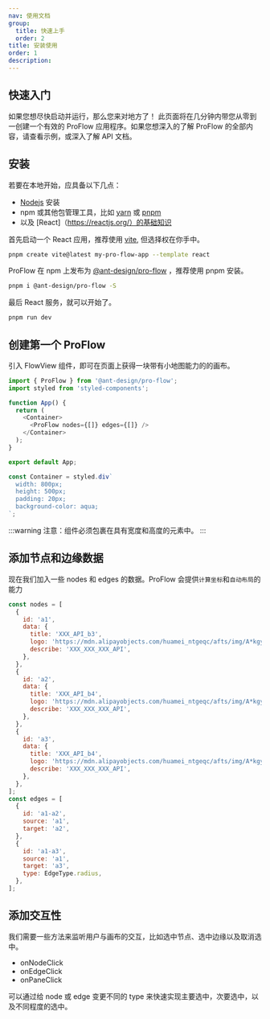```yaml
---
nav: 使用文档
group:
  title: 快速上手
  order: 2
title: 安装使用
order: 1
description:
---
```


## 快速入门

如果您想尽快启动并运行，那么您来对地方了！ 此页面将在几分钟内带您从零到一创建一个有效的 ProFlow 应用程序。如果您想深入的了解 ProFlow 的全部内容，请查看示例，或深入了解 API 文档。

## 安装

若要在本地开始，应具备以下几点：

- [Nodejs](https://nodejs.org/en) 安装
- npm 或其他包管理工具，比如 [yarn](https://yarnpkg.com/) 或 [pnpm](https://pnpm.io/)
- 以及 [React]（https://reactjs.org/）的基础知识

首先启动一个 React 应用，推荐使用 [vite](https://vitejs.dev/), 但选择权在你手中。

```bash
pnpm create vite@latest my-pro-flow-app --template react
```

ProFlow 在 npm 上发布为 [@ant-design/pro-flow](https://www.npmjs.com/package/@ant-design/pro-flow) ，推荐使用 pnpm 安装。

```bash
pnpm i @ant-design/pro-flow -S
```

最后 React 服务，就可以开始了。

```bash
pnpm run dev
```

## 创建第一个 ProFlow

引入 FlowView 组件，即可在页面上获得一块带有小地图能力的的画布。

```js
import { ProFlow } from '@ant-design/pro-flow';
import styled from 'styled-components';

function App() {
  return (
    <Container>
      <ProFlow nodes={[]} edges={[]} />
    </Container>
  );
}

export default App;

const Container = styled.div`
  width: 800px;
  height: 500px;
  padding: 20px;
  background-color: aqua;
`;
```

<code src='./demos/emptyFLow.tsx' ></code>

:::warning
注意：组件必须包裹在具有宽度和高度的元素中。
:::

## 添加节点和边缘数据

现在我们加入一些 nodes 和 edges 的数据。ProFlow 会提供`计算坐标`和`自动布局`的能力

```js
const nodes = [
  {
    id: 'a1',
    data: {
      title: 'XXX_API_b3',
      logo: 'https://mdn.alipayobjects.com/huamei_ntgeqc/afts/img/A*kgyiRKi04eUAAAAAAAAAAAAADvuvAQ/original',
      describe: 'XXX_XXX_XXX_API',
    },
  },
  {
    id: 'a2',
    data: {
      title: 'XXX_API_b4',
      logo: 'https://mdn.alipayobjects.com/huamei_ntgeqc/afts/img/A*kgyiRKi04eUAAAAAAAAAAAAADvuvAQ/original',
      describe: 'XXX_XXX_XXX_API',
    },
  },
  {
    id: 'a3',
    data: {
      title: 'XXX_API_b4',
      logo: 'https://mdn.alipayobjects.com/huamei_ntgeqc/afts/img/A*kgyiRKi04eUAAAAAAAAAAAAADvuvAQ/original',
      describe: 'XXX_XXX_XXX_API',
    },
  },
];
const edges = [
  {
    id: 'a1-a2',
    source: 'a1',
    target: 'a2',
  },
  {
    id: 'a1-a3',
    source: 'a1',
    target: 'a3',
    type: EdgeType.radius,
  },
];
```

<code src='./demos/baseDataFlow.tsx' ></code>

## 添加交互性

我们需要一些方法来监听用户与画布的交互，比如选中节点、选中边缘以及取消选中。

- onNodeClick
- onEdgeClick
- onPaneClick

可以通过给 node 或 edge 变更不同的 type 来快速实现主要选中，次要选中，以及不同程度的选中。

<code src='./demos/selectFlow.tsx' ></code>

